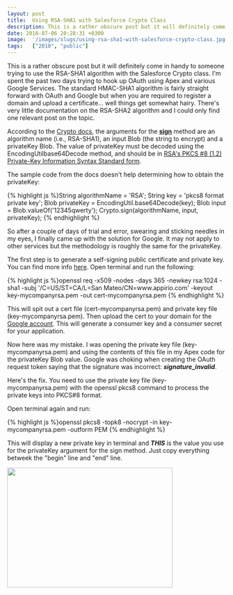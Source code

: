 ```yaml
---
layout: post
title:  Using RSA-SHA1 with Salesforce Crypto Class
description: This is a rather obscure post but it will definitely come in handy to someone trying to use the RSA-SHA1 algorithm with the Salesforce Crypto class. Im spent the past two days trying to hook up OAuth using Apex and various Google Services. The standard HMAC-SHA1 algorithm is fairly straight forward with OAuth and Google but when you are required to register a domain and upload a certificate... well things get somewhat hairy. Theres very little documentation on the RSA-SHA2 algorithm and I could 
date: 2010-07-06 20:28:31 +0300
image:  '/images/slugs/using-rsa-sha1-with-salesforce-crypto-class.jpg'
tags:   ["2010", "public"]
---
```

<p style="clear: both">This is a rather obscure post but it will definitely come in handy to someone trying to use the RSA-SHA1 algorithm with the Salesforce Crypto class. I'm spent the past two days trying to hook up OAuth using Apex and various Google Services. The standard HMAC-SHA1 algorithm is fairly straight forward with OAuth and Google but when you are required to register a domain and upload a certificate... well things get somewhat hairy. There's very little documentation on the RSA-SHA2 algorithm and I could only find one relevant post on the topic.</p><p style="clear: both">According to the <a href="http://www.salesforce.com/us/developer/docs/apexcode/Content/apex_classes_restful_crypto.htm">Crypto docs</a>, the arguments for the <strong><u>sign</u></strong> method are an algorithm name (i.e., RSA-SHA1), an input Blob (the string to encrypt) and a privateKey Blob. The value of privateKey must be decoded using the EncodingUtilbase64Decode method, and should be in <a href="http://www.rsa.com/rsalabs/node.asp?id=2130" target="_blank">RSA's PKCS #8 (1.2) Private-Key Information Syntax Standard form</a>. </p><p style="clear: both">The sample code from the docs doesn't help determining how to obtain the privateKey:</p>
{% highlight js %}String algorithmName = 'RSA';
String key = 'pkcs8 format private key';
Blob privateKey = EncodingUtil.base64Decode(key);
Blob input = Blob.valueOf('12345qwerty');
Crypto.sign(algorithmName, input, privateKey);
{% endhighlight %}
<p style="clear: both">So after a couple of days of trial and error, swearing and sticking needles in my eyes, I finally came up with the solution for Google. It may not apply to other services but the methodology is roughly the same for the privateKey.</p><p style="clear: both">The first step is to generate a self-signing public certificate and private key. You can find more info <a href="http://code.google.com/apis/gdata/docs/auth/authsub.html#Registered" target="_blank">here</a>. Open terminal and run the following:</p>
{% highlight js %}openssl req -x509 -nodes -days 365 -newkey rsa:1024 -sha1 -subj '/C=US/ST=CA/L=San Mateo/CN=www.appirio.com' -keyout key-mycompanyrsa.pem -out cert-mycompanyrsa.pem
{% endhighlight %}
<p style="clear: both">This will spit out a cert file (cert-mycompanyrsa.pem) and private key file (key-mycompanyrsa.pem). Then upload the cert to your domain for the <a href="https://www.google.com/accounts/ManageDomains" target="_blank">Google account</a>. This will generate a consumer key and a consumer secret for your application.</p><p style="clear: both">Now here was my mistake. I was opening the private key file (key-mycompanyrsa.pem) and using the contents of this file in my Apex code for the privateKey Blob value. Google was choking when creating the OAuth request token saying that the signature was incorrect: <strong><em>signature_invalid</em></strong>.</p><p style="clear: both">Here's the fix. You need to use the private key file (key-mycompanyrsa.pem) with the openssl pkcs8 command to process the private keys into PKCS#8 format.</p><p style="clear: both">Open terminal again and run:</p>
{% highlight js %}openssl pkcs8 -topk8 -nocrypt -in key-mycompanyrsa.pem -outform PEM
{% endhighlight %}
<p style="clear: both">This will display a new private key in terminal and <strong><em>THIS</em></strong> is the value you use for the privateKey argument for the sign method. Just copy everything betweek the "begin" line and "end" line.</p><p style="clear: both"><a href="http://old.jeffdouglas.com/wp-content/uploads/2010/07/privatekey.png" class="image-link"><img class="linked-to-original" src="http://res.cloudinary.com/blog-jeffdouglas-com/image/upload/v1401030326/tv5rabglznu1hyzuexbo.png" height="275" align="left" width="380" style=" display: inline; float: left; margin: 0 10px 10px 0;" /></a></p><br class="final-break" style="clear: both" />
